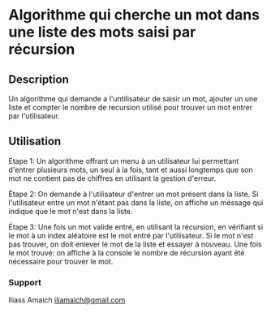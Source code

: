 # Algorithme qui cherche un mot dans une liste des mots saisi par récursion

## Description
Un algorithme qui demande a l'untilisateur de saisir un mot, ajouter un une liste et compter le nombre de recursion utilisé pour trouver un mot entrer par l'utilisateur.

## Utilisation

Étape 1:
Un algorithme offrant un menu à un utilisateur lui permettant d'entrer plusieurs mots, un seul à la fois, tant et aussi longtemps que son mot ne contient pas de chiffres en utilisant la gestion d'erreur.

Étape 2:
On demande à l'utilisateur d'entrer un mot présent dans la liste. Si l'utilisateur entre un mot n'étant pas dans la liste, on affiche un méssage qui indique que le mot n'est dans la liste. 

Étape 3:
Une fois un mot valide entré, en utilisant la récursion, en vérifiant si le mot à un index aléatoire est le mot entré par l'utilisateur.
Si le mot n'est pas trouver, on doit enlever le mot de la liste et essayer à nouveau.
Une fois le mot trouvé: on affiche à la console le nombre de récursion ayant été nécessaire pour trouver le mot.


### Support
Iliass Amaich iliamaich@gmail.com






 
